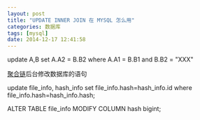 ```yaml
---
layout: post
title: "UPDATE INNER JOIN 在 MYSQL 怎么用"
categories: 数据库
tags: [mysql]
date: 2014-12-17 12:41:58
---
```


update A,B set A.A2 = B.B2 where A.A1 = B.B1 and B.B2 = "XXX"


<a href='http://www.juhelian.com'>聚合链</a>后台修改数据库的语句

update file_info, hash_info set file_info.hash=hash_info.id where file_info.hash=hash_info.hash;


ALTER TABLE file_info MODIFY COLUMN hash bigint;
